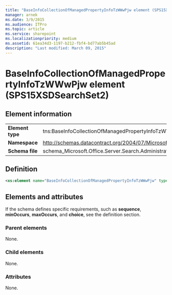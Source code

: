 ```yaml
---
title: "BaseInfoCollectionOfManagedPropertyInfoTzWWwPjw element (SPS15XSDSearchSet2)"
manager: arnek
ms.date: 3/9/2015
ms.audience: ITPro
ms.topic: article
ms.service: sharepoint
ms.localizationpriority: medium
ms.assetid: 61ea34d3-1197-b212-fbf4-bd77ab5b45ad
description: "Last modified: March 09, 2015"
---
```


# BaseInfoCollectionOfManagedPropertyInfoTzWWwPjw element (SPS15XSDSearchSet2)

 
  
## Element information

|||
|:-----|:-----|
|**Element type** <br/> |tns:BaseInfoCollectionOfManagedPropertyInfoTzWWwPjw  <br/> |
|**Namespace** <br/> |http://schemas.datacontract.org/2004/07/Microsoft.Office.Server.Search.Administration  <br/> |
|**Schema file** <br/> |schema_Microsoft.Office.Server.Search.Administration.xsd  <br/> |
   
## Definition

```XML
<xs:element name="BaseInfoCollectionOfManagedPropertyInfoTzWWwPjw" type="tns:BaseInfoCollectionOfManagedPropertyInfoTzWWwPjw"></xs:element>

```

## Elements and attributes

If the schema defines specific requirements, such as **sequence**, **minOccurs**, **maxOccurs**, and **choice**, see the definition section. 
  
### Parent elements

None.
  
### Child elements

None.
  
### Attributes

None.
  

